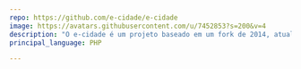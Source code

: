 ```yaml
---
repo: https://github.com/e-cidade/e-cidade
image: https://avatars.githubusercontent.com/u/7452853?s=200&v=4
description: "O e-cidade é um projeto baseado em um fork de 2014, atualizado para a última versão disponível no portal Software Público."
principal_language: PHP

---
```

